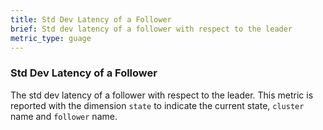 ```yaml
---
title: Std Dev Latency of a Follower
brief: Std dev latency of a follower with respect to the leader
metric_type: guage
---
```

### Std Dev Latency of a Follower
The std dev latency of a follower with respect to the leader. This metric is reported with the dimension `state` to indicate the current state, `cluster` name and `follower` name.
